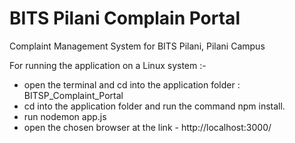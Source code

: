 # BITS Pilani Complain Portal 
Complaint Management System for BITS Pilani, Pilani Campus

For running the application on a Linux system :- 
 - open the terminal and cd into the application folder : BITSP_Complaint_Portal
 - cd into the application folder and run the command npm install. 
 - run nodemon app.js
 - open the chosen browser at the link - http://localhost:3000/

